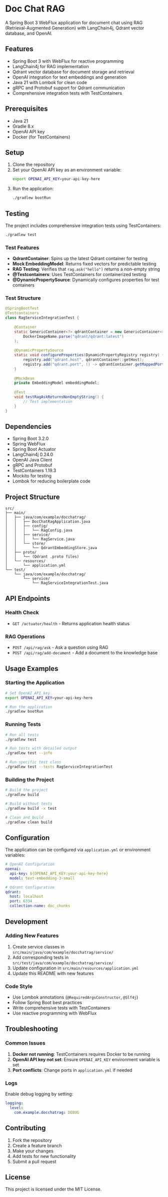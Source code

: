 # Doc Chat RAG

A Spring Boot 3 WebFlux application for document chat using RAG (Retrieval-Augmented Generation) with LangChain4j, Qdrant vector database, and OpenAI.

## Features

- Spring Boot 3 with WebFlux for reactive programming
- LangChain4j for RAG implementation
- Qdrant vector database for document storage and retrieval
- OpenAI integration for text embeddings and generation
- Java 21 with Lombok for clean code
- gRPC and Protobuf support for Qdrant communication
- Comprehensive integration tests with TestContainers

## Prerequisites

- Java 21
- Gradle 8.x
- OpenAI API key
- Docker (for TestContainers)

## Setup

1. Clone the repository
2. Set your OpenAI API key as an environment variable:
   ```bash
   export OPENAI_API_KEY=your-api-key-here
   ```
3. Run the application:
   ```bash
   ./gradlew bootRun
   ```

## Testing

The project includes comprehensive integration tests using TestContainers:

```bash
./gradlew test
```

### Test Features

- **QdrantContainer**: Spins up the latest Qdrant container for testing
- **Mock EmbeddingModel**: Returns fixed vectors for predictable testing
- **RAG Testing**: Verifies that `rag.ask("hello")` returns a non-empty string
- **@Testcontainers**: Uses TestContainers for containerized testing
- **@DynamicPropertySource**: Dynamically configures properties for test containers

### Test Structure

```java
@SpringBootTest
@Testcontainers
class RagServiceIntegrationTest {
    
    @Container
    static GenericContainer<?> qdrantContainer = new GenericContainer<>(
        DockerImageName.parse("qdrant/qdrant:latest")
    );
    
    @DynamicPropertySource
    static void configureProperties(DynamicPropertyRegistry registry) {
        registry.add("qdrant.host", qdrantContainer::getHost);
        registry.add("qdrant.port", () -> qdrantContainer.getMappedPort(6334));
    }
    
    @MockBean
    private EmbeddingModel embeddingModel;
    
    @Test
    void testRagAskReturnsNonEmptyString() {
        // Test implementation
    }
}
```

## Dependencies

- Spring Boot 3.2.0
- Spring WebFlux
- Spring Boot Actuator
- LangChain4j 0.24.0
- OpenAI Java Client
- gRPC and Protobuf
- TestContainers 1.19.3
- Mockito for testing
- Lombok for reducing boilerplate code

## Project Structure

```
src/
├── main/
│   ├── java/com/example/docchatrag/
│   │   ├── DocChatRagApplication.java
│   │   ├── config/
│   │   │   └── RagConfig.java
│   │   ├── service/
│   │   │   └── RagService.java
│   │   └── store/
│   │       └── QdrantEmbeddingStore.java
│   ├── proto/
│   │   └── (Qdrant .proto files)
│   └── resources/
│       └── application.yml
└── test/
    └── java/com/example/docchatrag/
        └── service/
            └── RagServiceIntegrationTest.java
```

## API Endpoints

### Health Check
- `GET /actuator/health` - Returns application health status

### RAG Operations
- `POST /api/rag/ask` - Ask a question using RAG
- `POST /api/rag/add-document` - Add a document to the knowledge base

## Usage Examples

### Starting the Application

```bash
# Set OpenAI API key
export OPENAI_API_KEY=your-api-key-here

# Run the application
./gradlew bootRun
```

### Running Tests

```bash
# Run all tests
./gradlew test

# Run tests with detailed output
./gradlew test --info

# Run specific test class
./gradlew test --tests RagServiceIntegrationTest
```

### Building the Project

```bash
# Build the project
./gradlew build

# Build without tests
./gradlew build -x test

# Clean and build
./gradlew clean build
```

## Configuration

The application can be configured via `application.yml` or environment variables:

```yaml
# OpenAI Configuration
openai:
  api-key: ${OPENAI_API_KEY:your-api-key-here}
  model: text-embedding-3-small

# Qdrant Configuration
qdrant:
  host: localhost
  port: 6334
  collection-name: doc_chunks
```

## Development

### Adding New Features

1. Create service classes in `src/main/java/com/example/docchatrag/service/`
2. Add corresponding tests in `src/test/java/com/example/docchatrag/service/`
3. Update configuration in `src/main/resources/application.yml`
4. Update this README with new features

### Code Style

- Use Lombok annotations (`@RequiredArgsConstructor`, `@Slf4j`)
- Follow Spring Boot best practices
- Write comprehensive tests with TestContainers
- Use reactive programming with WebFlux

## Troubleshooting

### Common Issues

1. **Docker not running**: TestContainers requires Docker to be running
2. **OpenAI API key not set**: Ensure `OPENAI_API_KEY` environment variable is set
3. **Port conflicts**: Change ports in `application.yml` if needed

### Logs

Enable debug logging by setting:
```yaml
logging:
  level:
    com.example.docchatrag: DEBUG
```

## Contributing

1. Fork the repository
2. Create a feature branch
3. Make your changes
4. Add tests for new functionality
5. Submit a pull request

## License

This project is licensed under the MIT License. 
